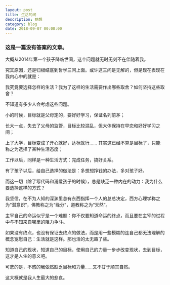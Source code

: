 ```yaml
---
layout: post
title: 生活的问
description: 瞎想
category: blog
date: 2018-09-07 00:00:00
---
```


### 这是一篇没有答案的文章。

大概从2014年第一个孩子降临世间，这个问题就无时无刻不在伴随着我。

究其原因，还是归根结底到哲学三问上面。或许这三问是无解的，但是现在表现在我内心中的就是：

我究竟要选择怎样的生活？我为了这样的生活需要作出哪些取舍？如何坚持这些取舍？

不知道有多少人会考虑这些问题。

小的时候，目标就是父母定的，要好好学习，保证名列前茅；

长大一点，失去了父母的监管，目标比较混乱，但大体保持在早恋和好好学习之间；

上了大学，目标变成了开心就好，达标就行……
其实这已经不算是目标了，只能称之为选择了某种生活态度；

工作以后，同样是一种生活方式：完成任务，搞好关系。

有了孩子以后，给自己选择的做法是：多想想挣钱的办法，多对孩子好。

而这一切（除了写代码和溺爱孩子的时候），总是缺乏一种内在的动力：我为什么要选择这样的方式？

我坚信，在不为人知的深渊里总有东西指挥一个人的总总决定，西方心理学称之为“潜意识”，佛教称之为“缘分”，道教称之为“天然”。

主宰自己的命运似乎是一个难题：你不仅要知道命运的终点，而且要在主宰的过程中与不知来自哪里的阻力争斗。

如果没有终点，也没有保证去终点的做法，而是用一些模糊的连自己都无法理解的概念宽慰自己：生活就是这样。那也活的太无趣了些。

知道自己的现状，知道自己的目标，使用自己的力量一步步改变现状，去到目标，这才是人生的意义吧。

可悲的是，不惑的我依然缺乏目标和力量……又不甘于顺其自然。

这大概就是我人生最大的悲哀。
